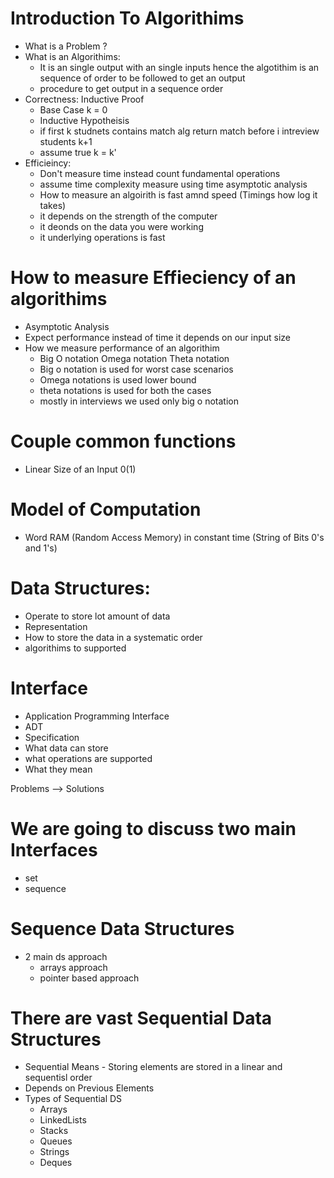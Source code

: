 # Introduction To Algorithims
- What is a Problem ?
- What is an Algorithims:
  - It is an single output with an single inputs hence the algotithim is an sequence of order to be followed to get an output
  - procedure to get output in a sequence order
- Correctness: Inductive Proof
  - Base Case k = 0
  - Inductive Hypotheisis
  - if first k studnets contains match alg return match before i intreview students k+1
  - assume true k = k'
- Efficieincy:
  - Don't measure time instead count fundamental operations
  - assume time complexity measure using time asymptotic analysis
  - How to measure an algoirith is fast amnd speed (Timings how log it takes)
  - it depends on the strength of the computer
  - it deonds on the data you were working
  - it underlying operations is fast
# How to measure Effieciency of an algorithims
  - Asymptotic Analysis
  - Expect performance instead of time it depends on our input size
  - How we measure performance of an algorithim
    - Big O notation Omega notation Theta notation
    - Big o notation is used for worst case scenarios
    - Omega notations is used lower bound
    - theta notations is used for both the cases
    - mostly in interviews we used only big o notation
# Couple common functions
  - Linear Size of an Input 0(1)
# Model of Computation
  - Word RAM (Random Access Memory) in constant time (String of Bits 0's and 1's)
# Data Structures:
  - Operate to store lot amount of data
  - Representation
  - How to store the data in a systematic order
  - algorithims to supported

# Interface
- Application Programming Interface
- ADT
- Specification
- What data can store
- what operations are supported
- What they mean

Problems --> Solutions
# We are going to discuss two main Interfaces
- set
- sequence

# Sequence Data Structures
- 2 main ds approach
  - arrays approach
  - pointer based approach

# There are vast Sequential Data Structures
- Sequential Means - Storing elements are stored in a linear and sequentisl order
- Depends on Previous Elements
- Types of Sequential DS
  - Arrays
  - LinkedLists
  - Stacks
  - Queues
  - Strings
  - Deques






